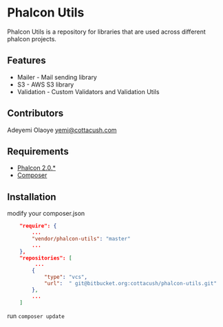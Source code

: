 Phalcon Utils
=============
Phalcon Utils is a repository for libraries that are used across different phalcon projects.


Features
--------
* Mailer - Mail sending library
* S3 - AWS S3 library
* Validation - Custom Validators and Validation Utils



Contributors
------------
Adeyemi Olaoye <yemi@cottacush.com>


Requirements
------------
* [Phalcon 2.0.*](https://docs.phalconphp.com/en/latest/reference/install.html)
* [Composer](https://getcomposer.org/doc/00-intro.md#using-composer)



Installation
------------
modify your composer.json

```json
    "require": {
        ...
        "vendor/phalcon-utils": "master"
        ...
    },
    "repositories": [
         ...
        {
            "type": "vcs",
            "url":  " git@bitbucket.org:cottacush/phalcon-utils.git"
        },
        ...
    ]
```

run `composer update`











